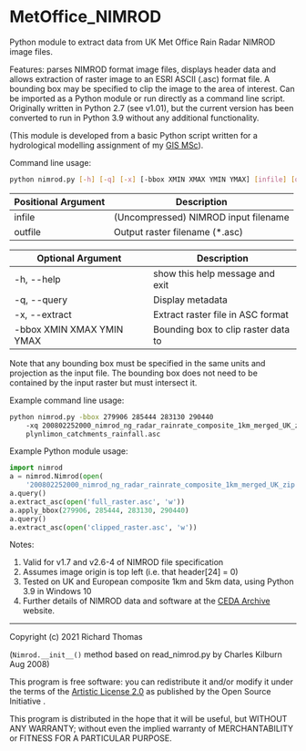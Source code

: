# MetOffice_NIMROD

Python module to extract data from UK Met Office Rain Radar NIMROD image files.

Features: parses NIMROD format image files, displays header data and allows extraction of raster image to an ESRI ASCII (.asc) format file. A bounding box may be specified to clip the image to the area of interest. Can be imported as a
Python module or run directly as a command line script. Originally written in Python 2.7 (see v1.01), but the current version has been converted to run in Python 3.9 without any additional functionality.

(This module is developed from a basic Python script written for a hydrological
modelling assignment of my [GIS MSc](http://richard-thomas.github.io/GIS_MSc/)).

Command line usage:

```bash
python nimrod.py [-h] [-q] [-x] [-bbox XMIN XMAX YMIN YMAX] [infile] [outfile]
```

Positional Argument | Description
-- | --
infile | (Uncompressed) NIMROD input filename
outfile | Output raster filename (*.asc)

Optional Argument | Description
-- | --
-h, --help | show this help message and exit
-q, --query | Display metadata
-x, --extract | Extract raster file in ASC format
-bbox XMIN XMAX YMIN YMAX | Bounding box to clip raster data to

Note that any bounding box must be specified in the same units and projection
as the input file. The bounding box does not need to be contained by the input
raster but must intersect it.

Example command line usage:

```bash
python nimrod.py -bbox 279906 285444 283130 290440
    -xq 200802252000_nimrod_ng_radar_rainrate_composite_1km_merged_UK_zip
    plynlimon_catchments_rainfall.asc
```

Example Python module usage:

```python
import nimrod
a = nimrod.Nimrod(open(
    '200802252000_nimrod_ng_radar_rainrate_composite_1km_merged_UK_zip', 'rb'))
a.query()
a.extract_asc(open('full_raster.asc', 'w'))
a.apply_bbox(279906, 285444, 283130, 290440)
a.query()
a.extract_asc(open('clipped_raster.asc', 'w'))
```

Notes:

  1. Valid for v1.7 and v2.6-4 of NIMROD file specification
  2. Assumes image origin is top left (i.e. that header[24] = 0)
  3. Tested on UK and European composite 1km and 5km data, using Python 3.9 in Windows 10
  4. Further details of NIMROD data and software at the [CEDA Archive](https://data.ceda.ac.uk/badc/ukmo-nimrod) website.

----
Copyright (c) 2021 Richard Thomas

(`Nimrod.__init__()` method based on read_nimrod.py by Charles Kilburn Aug 2008)

This program is free software: you can redistribute it and/or modify
it under the terms of the [Artistic License 2.0](https://opensource.org/licenses/Artistic-2.0) as published by the Open Source Initiative .

This program is distributed in the hope that it will be useful,
but WITHOUT ANY WARRANTY; without even the implied warranty of
MERCHANTABILITY or FITNESS FOR A PARTICULAR PURPOSE.
